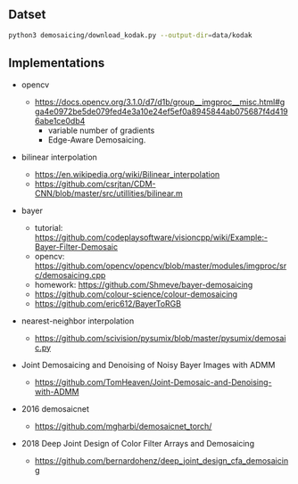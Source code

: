 
## Datset 


```sh
python3 demosaicing/download_kodak.py --output-dir=data/kodak
```


## Implementations 

+ opencv
    + https://docs.opencv.org/3.1.0/d7/d1b/group__imgproc__misc.html#gga4e0972be5de079fed4e3a10e24ef5ef0a8945844ab075687f4d4196abe1ce0db4
        + variable number of gradients
        + Edge-Aware Demosaicing.



+ bilinear interpolation 
    + https://en.wikipedia.org/wiki/Bilinear_interpolation
    + https://github.com/csrjtan/CDM-CNN/blob/master/src/utillities/bilinear.m

+ bayer 
    + tutorial: https://github.com/codeplaysoftware/visioncpp/wiki/Example:-Bayer-Filter-Demosaic
    + opencv: https://github.com/opencv/opencv/blob/master/modules/imgproc/src/demosaicing.cpp
    + homework: https://github.com/Shmeve/bayer-demosaicing
    + https://github.com/colour-science/colour-demosaicing
    + https://github.com/eric612/BayerToRGB

+ nearest-neighbor interpolation 
    + https://github.com/scivision/pysumix/blob/master/pysumix/demosaic.py

+ Joint Demosaicing and Denoising of Noisy Bayer Images with ADMM
    + https://github.com/TomHeaven/Joint-Demosaic-and-Denoising-with-ADMM

+ 2016 demosaicnet
    + https://github.com/mgharbi/demosaicnet_torch/

+ 2018 Deep Joint Design of Color Filter Arrays and Demosaicing
    + https://github.com/bernardohenz/deep_joint_design_cfa_demosaicing